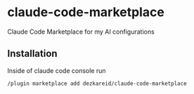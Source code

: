 # claude-code-marketplace
Claude Code Marketplace for my AI configurations

## Installation

Inside of claude code console run

```
/plugin marketplace add dezkareid/claude-code-marketplace
```

